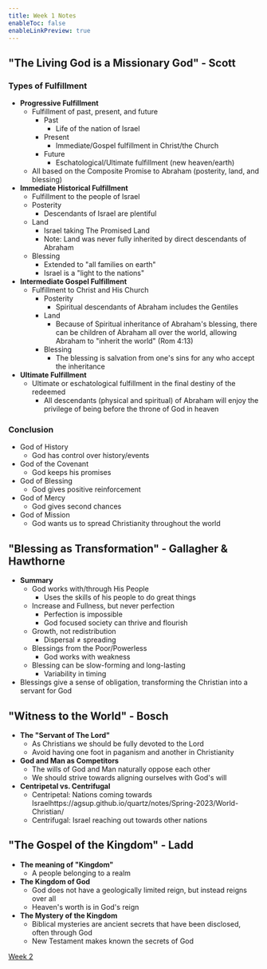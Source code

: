 ```yaml
---
title: Week 1 Notes
enableToc: false
enableLinkPreview: true
---
```


## "The Living God is a Missionary God" - Scott

### Types of Fulfillment

- **Progressive Fulfillment**
	- Fulfillment of past, present, and future
		- Past
			- Life of the nation of Israel
		- Present
			- Immediate/Gospel fulfillment in Christ/the Church
		- Future
			- Eschatological/Ultimate fulfillment (new heaven/earth)
	- All based on the Composite Promise to Abraham (posterity, land, and blessing)
- **Immediate Historical Fulfillment**
	- Fulfillment to the people of Israel
	- Posterity
		- Descendants of Israel are plentiful
	- Land
		- Israel taking The Promised Land
		- Note: Land was never fully inherited by direct descendants of Abraham
	- Blessing
		- Extended to "all families on earth"
		- Israel is a "light to the nations"
- **Intermediate Gospel Fulfillment**
	- Fulfillment to Christ and His Church
		- Posterity
			- Spiritual descendants of Abraham includes the Gentiles
		- Land
			- Because of Spiritual inheritance of Abraham's blessing, there can be children of Abraham all over the world, allowing Abraham to "inherit the world" (Rom 4:13)
		- Blessing
			- The blessing is salvation from one's sins for any who accept the inheritance
- **Ultimate Fulfillment**
	- Ultimate or eschatological fulfillment in the final destiny of the redeemed
		- All descendants (physical and spiritual) of Abraham will enjoy the privilege of being before the throne of God in heaven
### Conclusion

- God of History
	- God has control over history/events
- God of the Covenant
	- God keeps his promises
- God of Blessing
	- God gives positive reinforcement
- God of Mercy
	- God gives second chances
- God of Mission
	- God wants us to spread Christianity throughout the world

## "Blessing as Transformation" - Gallagher & Hawthorne

- **Summary**
	- God works with/through His People
		- Uses the skills of his people to do great things
	- Increase and Fullness, but never perfection
		- Perfection is impossible
		- God focused society can thrive and flourish
	- Growth, not redistribution
		- Dispersal $\neq$ spreading
	- Blessings from the Poor/Powerless
		- God works with weakness
	- Blessing can be slow-forming and long-lasting
		- Variability in timing
- Blessings give a sense of obligation, transforming the Christian into a servant for God

## "Witness to the World" - Bosch

- **The "Servant of The Lord"**
	- As Christians we should be fully devoted to the Lord
	- Avoid having one foot in paganism and another in Christianity
- **God and Man as Competitors**
	- The wills of God and Man naturally oppose each other
	- We should strive towards aligning ourselves with God's will
- **Centripetal vs. Centrifugal**
	- Centripetal: Nations coming towards Israelhttps://agsup.github.io/quartz/notes/Spring-2023/World-Christian/
	- Centrifugal: Israel reaching out towards other nations

## "The Gospel of the Kingdom" - Ladd

- **The meaning of "Kingdom"**
	- A people belonging to a realm
- **The Kingdom of God**
	- God does not have a geologically limited reign, but instead reigns over all
	- Heaven's worth is in God's reign
- **The Mystery of the Kingdom**
	- Biblical mysteries are ancient secrets that have been disclosed, often through God
	- New Testament makes known the secrets of God

[Week 2](notes/Spring%202023/World%20Christian/Reading%20Notes/Week%202.md)